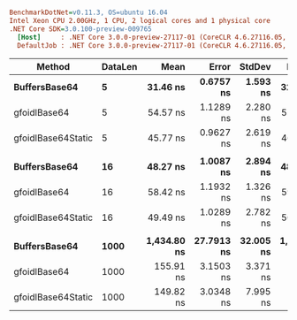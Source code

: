 ``` ini

BenchmarkDotNet=v0.11.3, OS=ubuntu 16.04
Intel Xeon CPU 2.00GHz, 1 CPU, 2 logical cores and 1 physical core
.NET Core SDK=3.0.100-preview-009765
  [Host]     : .NET Core 3.0.0-preview-27117-01 (CoreCLR 4.6.27116.05, CoreFX 4.7.18.56608), 64bit RyuJIT
  DefaultJob : .NET Core 3.0.0-preview-27117-01 (CoreCLR 4.6.27116.05, CoreFX 4.7.18.56608), 64bit RyuJIT


```
|             Method | DataLen |        Mean |      Error |    StdDev |      Median | Ratio | RatioSD |
|------------------- |-------- |------------:|-----------:|----------:|------------:|------:|--------:|
|      **BuffersBase64** |       **5** |    **31.46 ns** |  **0.6757 ns** |  **1.593 ns** |    **32.04 ns** |  **1.00** |    **0.00** |
|       gfoidlBase64 |       5 |    54.57 ns |  1.1289 ns |  2.280 ns |    55.17 ns |  1.75 |    0.12 |
| gfoidlBase64Static |       5 |    45.77 ns |  0.9627 ns |  2.619 ns |    46.46 ns |  1.47 |    0.10 |
|                    |         |             |            |           |             |       |         |
|      **BuffersBase64** |      **16** |    **48.27 ns** |  **1.0087 ns** |  **2.894 ns** |    **48.46 ns** |  **1.00** |    **0.00** |
|       gfoidlBase64 |      16 |    58.42 ns |  1.1932 ns |  1.326 ns |    59.24 ns |  1.14 |    0.08 |
| gfoidlBase64Static |      16 |    49.49 ns |  1.0289 ns |  2.782 ns |    50.56 ns |  1.02 |    0.07 |
|                    |         |             |            |           |             |       |         |
|      **BuffersBase64** |    **1000** | **1,434.80 ns** | **27.7913 ns** | **32.005 ns** | **1,447.29 ns** |  **1.00** |    **0.00** |
|       gfoidlBase64 |    1000 |   155.91 ns |  3.1503 ns |  3.371 ns |   157.52 ns |  0.11 |    0.00 |
| gfoidlBase64Static |    1000 |   149.82 ns |  3.0348 ns |  7.995 ns |   152.06 ns |  0.10 |    0.01 |
